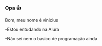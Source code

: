 ### Opa 👍

Bom, meu nome é vinicius

-Estou entudando na  Alura

-Não sei nem o basico de programação ainda
